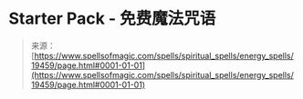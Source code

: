 <!--yml

category: 未分类

date: 2024-06-12 19:01:28

-->

# Starter Pack - 免费魔法咒语

> 来源：[https://www.spellsofmagic.com/spells/spiritual_spells/energy_spells/19459/page.html#0001-01-01](https://www.spellsofmagic.com/spells/spiritual_spells/energy_spells/19459/page.html#0001-01-01)
